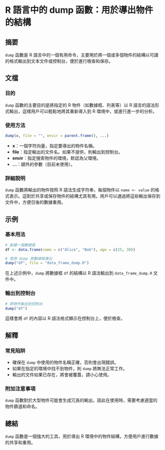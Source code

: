 <!--
Meta Description: # R 語言中的 dump 函數：用於導出物件的結構 ## 摘要 `dump` 函數是 R 語言中的一個有用命令，主要用於將一個或多個物件的結構以可讀的格式輸出到文本文件或控制台，便於進行檢查和保存。 ## 文檔 ### 目的 `dump` 函數的主要目的是將指定的 R 物件（如數據框、列表等）以 ...
Meta Keywords: dump, file, envir, frame, name
-->

# R 語言中的 dump 函數：用於導出物件的結構

## 摘要
`dump` 函數是 R 語言中的一個有用命令，主要用於將一個或多個物件的結構以可讀的格式輸出到文本文件或控制台，便於進行檢查和保存。

## 文檔
### 目的
`dump` 函數的主要目的是將指定的 R 物件（如數據框、列表等）以 R 語言的語法形式輸出，這樣用戶可以輕鬆地將其重新導入到 R 環境中，或進行進一步的分析。

### 使用方法
```R
dump(x, file = "", envir = parent.frame(), ...)
```

- **x**：一個字符向量，指定要導出的物件名稱。
- **file**：指定輸出的文件名。如果不提供，則輸出到控制台。
- **envir**：指定搜索物件的環境，默認為父環境。
- **...**：額外的參數（目前未使用）。

### 詳細說明
`dump` 函數將輸出的物件按照 R 語法生成字符串，每個物件以 `name <- value` 的格式表示。這對於共享或保存物件的結構尤其有用。用戶可以通過將這些輸出保存到文件中，方便日後的數據重用。

## 示例
### 基本用法
```R
# 創建一個數據框
df <- data.frame(name = c("Alice", "Bob"), age = c(25, 30))

# 使用 dump 將數據框導出
dump("df", file = "data_frame_dump.R")
```
在上述示例中，`dump` 將數據框 `df` 的結構以 R 語法輸出到 `data_frame_dump.R` 文件中。

### 輸出到控制台
```R
# 將物件輸出到控制台
dump("df")
```
這樣會將 `df` 的內容以 R 語法格式顯示在控制台上，便於檢查。

## 解釋
### 常見陷阱
- 確保在 `dump` 中使用的物件名稱正確，否則會出現錯誤。
- 如果在指定的環境中找不到物件，則 `dump` 將無法正常工作。
- 輸出的文件如果已存在，將會被覆蓋，請小心使用。

### 附加注意事項
`dump` 函數對於大型物件可能會生成冗長的輸出，因此在使用時，需要考慮適當的物件篩選和命名。

## 總結
`dump` 函數是一個強大的工具，用於導出 R 環境中的物件結構，方便用戶進行數據的共享和重用。